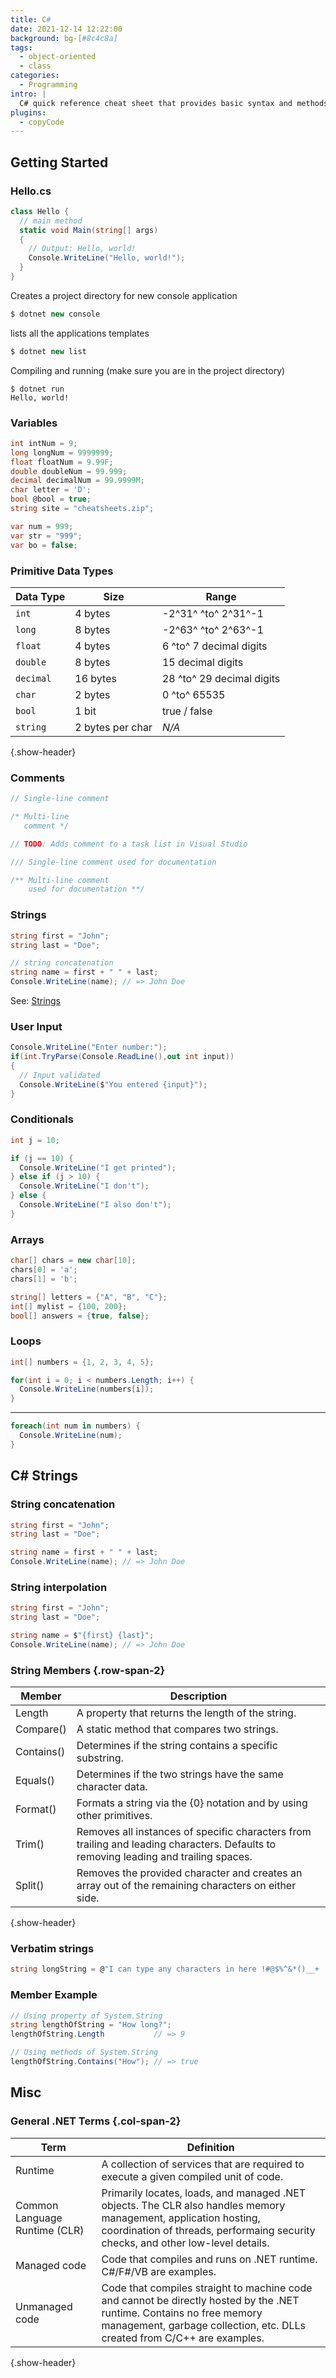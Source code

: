```yaml
---
title: C#
date: 2021-12-14 12:22:00
background: bg-[#8c4c8a]
tags:
  - object-oriented
  - class
categories:
  - Programming
intro: |
  C# quick reference cheat sheet that provides basic syntax and methods.
plugins:
  - copyCode
---
```


## Getting Started

### Hello.cs

```cs
class Hello {
  // main method
  static void Main(string[] args)
  {
    // Output: Hello, world!
    Console.WriteLine("Hello, world!");
  }
}
```

Creates a project directory for new console application

```cs
$ dotnet new console
```

lists all the applications templates

```cs
$ dotnet new list
```

Compiling and running (make sure you are in the project directory)

```shell script
$ dotnet run
Hello, world!
```

### Variables

```cs
int intNum = 9;
long longNum = 9999999;
float floatNum = 9.99F;
double doubleNum = 99.999;
decimal decimalNum = 99.9999M;
char letter = 'D';
bool @bool = true;
string site = "cheatsheets.zip";

var num = 999;
var str = "999";
var bo = false;
```

### Primitive Data Types

| Data Type | Size             | Range                     |
| --------- | ---------------- | ------------------------- |
| `int`     | 4 bytes          | -2^31^ ^to^ 2^31^-1       |
| `long`    | 8 bytes          | -2^63^ ^to^ 2^63^-1       |
| `float`   | 4 bytes          | 6 ^to^ 7 decimal digits   |
| `double`  | 8 bytes          | 15 decimal digits         |
| `decimal` | 16 bytes         | 28 ^to^ 29 decimal digits |
| `char`    | 2 bytes          | 0 ^to^ 65535              |
| `bool`    | 1 bit            | true / false              |
| `string`  | 2 bytes per char | _N/A_                     |

{.show-header}

### Comments

```cs
// Single-line comment

/* Multi-line
   comment */

// TODO: Adds comment to a task list in Visual Studio

/// Single-line comment used for documentation

/** Multi-line comment
    used for documentation **/

```

### Strings

```cs
string first = "John";
string last = "Doe";

// string concatenation
string name = first + " " + last;
Console.WriteLine(name); // => John Doe
```

See: [Strings](#c-strings)

### User Input

```cs
Console.WriteLine("Enter number:");
if(int.TryParse(Console.ReadLine(),out int input))
{
  // Input validated
  Console.WriteLine($"You entered {input}");
}
```

### Conditionals

```cs
int j = 10;

if (j == 10) {
  Console.WriteLine("I get printed");
} else if (j > 10) {
  Console.WriteLine("I don't");
} else {
  Console.WriteLine("I also don't");
}
```

### Arrays

```cs
char[] chars = new char[10];
chars[0] = 'a';
chars[1] = 'b';

string[] letters = {"A", "B", "C"};
int[] mylist = {100, 200};
bool[] answers = {true, false};
```

### Loops

```cs
int[] numbers = {1, 2, 3, 4, 5};

for(int i = 0; i < numbers.Length; i++) {
  Console.WriteLine(numbers[i]);
}
```

---

```cs
foreach(int num in numbers) {
  Console.WriteLine(num);
}
```

## C# Strings

### String concatenation

```cs
string first = "John";
string last = "Doe";

string name = first + " " + last;
Console.WriteLine(name); // => John Doe
```

### String interpolation

```cs
string first = "John";
string last = "Doe";

string name = $"{first} {last}";
Console.WriteLine(name); // => John Doe
```

### String Members {.row-span-2}

| Member     | Description                                                                                                                          |
| ---------- | ------------------------------------------------------------------------------------------------------------------------------------ |
| Length     | A property that returns the length of the string.                                                                                    |
| Compare()  | A static method that compares two strings.                                                                                           |
| Contains() | Determines if the string contains a specific substring.                                                                              |
| Equals()   | Determines if the two strings have the same character data.                                                                          |
| Format()   | Formats a string via the {0} notation and by using other primitives.                                                                 |
| Trim()     | Removes all instances of specific characters from trailing and leading characters. Defaults to removing leading and trailing spaces. |
| Split()    | Removes the provided character and creates an array out of the remaining characters on either side.                                  |

{.show-header}

### Verbatim strings

```cs {.wrap}
string longString = @"I can type any characters in here !#@$%^&*()__+ '' \n \t except double quotes and I will be taken literally. I even work with multiple lines.";
```

### Member Example

```cs
// Using property of System.String
string lengthOfString = "How long?";
lengthOfString.Length           // => 9

// Using methods of System.String
lengthOfString.Contains("How"); // => true
```

## Misc

### General .NET Terms {.col-span-2}

| Term                          | Definition                                                                                                                                                                                          |
| ----------------------------- | --------------------------------------------------------------------------------------------------------------------------------------------------------------------------------------------------- |
| Runtime                       | A collection of services that are required to execute a given compiled unit of code.                                                                                                                |
| Common Language Runtime (CLR) | Primarily locates, loads, and managed .NET objects. The CLR also handles memory management, application hosting, coordination of threads, performaing security checks, and other low-level details. |
| Managed code                  | Code that compiles and runs on .NET runtime. C#/F#/VB are examples.                                                                                                                                 |
| Unmanaged code                | Code that compiles straight to machine code and cannot be directly hosted by the .NET runtime. Contains no free memory management, garbage collection, etc. DLLs created from C/C++ are examples.   |

{.show-header}
